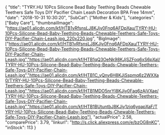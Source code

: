 {
	"title": "TYRY.HU 10Pcs Silicone Bead Baby Teething Beads Chewable Teethers Safe Toys DIY Pacifier Chain Leash Decoration  BPA Free 14mm",
	"date": "2018-10-31 10:30:20",
	"SubCat": ["Mother & Kids"],
	"categories": ["Baby Care"],
	"thumbnailImage": "https://ae01.alicdn.com/kf/HTB1vRfsnsLJ8KJjy0Fnq6AFDpXau/TYRY-HU-10Pcs-Silicone-Bead-Baby-Teething-Beads-Chewable-Teethers-Safe-Toys-DIY-Pacifier-Chain-Leash.jpg_220x220.jpg",
	"BigImage": ["https://ae01.alicdn.com/kf/HTB1vRfsnsLJ8KJjy0Fnq6AFDpXau/TYRY-HU-10Pcs-Silicone-Bead-Baby-Teething-Beads-Chewable-Teethers-Safe-Toys-DIY-Pacifier-Chain-Leash.jpg","https://ae01.alicdn.com/kf/HTB1qQ3OeNk98KJjSZFoq6xS6pXal/TYRY-HU-10Pcs-Silicone-Bead-Baby-Teething-Beads-Chewable-Teethers-Safe-Toys-DIY-Pacifier-Chain-Leash.jpg","https://ae01.alicdn.com/kf/HTB1C_yQnv6H8KJjSspmq6z2WXXa0/TYRY-HU-10Pcs-Silicone-Bead-Baby-Teething-Beads-Chewable-Teethers-Safe-Toys-DIY-Pacifier-Chain-Leash.jpg","https://ae01.alicdn.com/kf/HTB1MDO5nrYI8KJjy0Faq6zAiVXae/TYRY-HU-10Pcs-Silicone-Bead-Baby-Teething-Beads-Chewable-Teethers-Safe-Toys-DIY-Pacifier-Chain-Leash.jpg","https://ae01.alicdn.com/kf/HTB1BUtuntbJ8KJjy1zjq6yqapXaF/TYRY-HU-10Pcs-Silicone-Bead-Baby-Teething-Beads-Chewable-Teethers-Safe-Toys-DIY-Pacifier-Chain-Leash.jpg"],
	"actualPrice": 2.58,
	"comparePrice": 3.79,
	"linkurl": "http://s.click.aliexpress.com/e/bzOG8nKC",
	"inStock": 113
}
